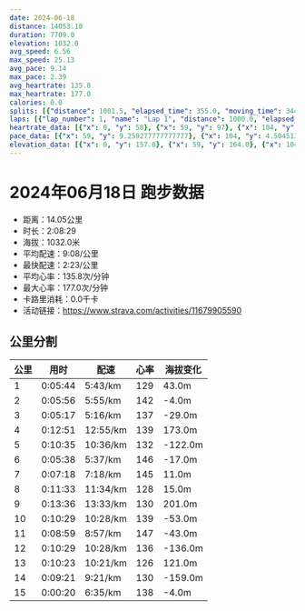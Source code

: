 ```yaml
---
date: 2024-06-18
distance: 14053.10
duration: 7709.0
elevation: 1032.0
avg_speed: 6.56
max_speed: 25.13
avg_pace: 9.14
max_pace: 2.39
avg_heartrate: 135.8
max_heartrate: 177.0
calories: 0.0
splits: [{"distance": 1001.5, "elapsed_time": 355.0, "moving_time": 344.0, "average_speed": 2.91, "pace": 5.7273883161512025, "average_heartrate": 129.7719298245614, "elevation_difference": 43.0, "split_number": 1}, {"distance": 999.0, "elapsed_time": 364.0, "moving_time": 356.0, "average_speed": 2.81, "pace": 5.931209964412811, "average_heartrate": 142.9942196531792, "elevation_difference": -4.0, "split_number": 2}, {"distance": 1001.5, "elapsed_time": 317.0, "moving_time": 317.0, "average_speed": 3.16, "pace": 5.274272151898733, "average_heartrate": 137.608832807571, "elevation_difference": -29.0, "split_number": 3}, {"distance": 998.0, "elapsed_time": 899.0, "moving_time": 771.0, "average_speed": 1.29, "pace": 12.919922480620153, "average_heartrate": 139.13333333333333, "elevation_difference": 173.0, "split_number": 4}, {"distance": 1000.0, "elapsed_time": 857.0, "moving_time": 635.0, "average_speed": 1.57, "pace": 10.615732484076432, "average_heartrate": 132.12929623567922, "elevation_difference": -122.0, "split_number": 5}, {"distance": 1000.0, "elapsed_time": 338.0, "moving_time": 338.0, "average_speed": 2.96, "pace": 5.630641891891892, "average_heartrate": 146.36094674556213, "elevation_difference": -17.0, "split_number": 6}, {"distance": 1000.0, "elapsed_time": 516.0, "moving_time": 438.0, "average_speed": 2.28, "pace": 7.309956140350877, "average_heartrate": 145.62926829268292, "elevation_difference": 11.0, "split_number": 7}, {"distance": 1001.0, "elapsed_time": 1259.0, "moving_time": 693.0, "average_speed": 1.44, "pace": 11.574097222222221, "average_heartrate": 128.14330218068537, "elevation_difference": 15.0, "split_number": 8}, {"distance": 1000.0, "elapsed_time": 1807.0, "moving_time": 816.0, "average_speed": 1.23, "pace": 13.550162601626015, "average_heartrate": 130.31914893617022, "elevation_difference": 201.0, "split_number": 9}, {"distance": 999.0, "elapsed_time": 713.0, "moving_time": 629.0, "average_speed": 1.59, "pace": 10.482201257861634, "average_heartrate": 139.90420168067226, "elevation_difference": -53.0, "split_number": 10}, {"distance": 1001.0, "elapsed_time": 845.0, "moving_time": 539.0, "average_speed": 1.86, "pace": 8.960591397849461, "average_heartrate": 147.12806026365348, "elevation_difference": -43.0, "split_number": 11}, {"distance": 999.0, "elapsed_time": 733.0, "moving_time": 629.0, "average_speed": 1.59, "pace": 10.482201257861634, "average_heartrate": 136.08681135225376, "elevation_difference": -136.0, "split_number": 12}, {"distance": 1002.0, "elapsed_time": 1173.0, "moving_time": 623.0, "average_speed": 1.61, "pace": 10.35198757763975, "average_heartrate": 126.1958041958042, "elevation_difference": 121.0, "split_number": 13}, {"distance": 1000.5, "elapsed_time": 859.0, "moving_time": 561.0, "average_speed": 1.78, "pace": 9.363314606741572, "average_heartrate": 130.67877629063096, "elevation_difference": -159.0, "split_number": 14}, {"distance": 50.6, "elapsed_time": 20.0, "moving_time": 20.0, "average_speed": 2.53, "pace": 6.587628458498024, "average_heartrate": 138.31578947368422, "elevation_difference": -4.0, "split_number": 15}]
laps: [{"lap_number": 1, "name": "Lap 1", "distance": 1000.0, "elapsed_time": 355.0, "moving_time": 355.0, "average_speed": 2.82, "pace": 5.910177304964539, "average_heartrate": 125.75, "max_heartrate": 153, "start_date": "2024-06-18 15:54:40+00:00", "elevation_difference": 48.0}, {"lap_number": 2, "name": "Lap 2", "distance": 1000.0, "elapsed_time": 364.0, "moving_time": 364.0, "average_speed": 2.75, "pace": 6.060618181818182, "average_heartrate": 140.14285714285714, "max_heartrate": 156, "start_date": "2024-06-18 16:00:37+00:00", "elevation_difference": 39.0}, {"lap_number": 3, "name": "Lap 3", "distance": 1000.0, "elapsed_time": 317.0, "moving_time": 317.0, "average_speed": 3.15, "pace": 5.291015873015873, "average_heartrate": 137.57142857142858, "max_heartrate": 151, "start_date": "2024-06-18 16:06:41+00:00", "elevation_difference": 22.0}, {"lap_number": 4, "name": "Lap 4", "distance": 1000.0, "elapsed_time": 899.0, "moving_time": 899.0, "average_speed": 1.11, "pace": 15.015045045045042, "average_heartrate": 140.57142857142858, "max_heartrate": 161, "start_date": "2024-06-18 16:11:58+00:00", "elevation_difference": 183.0}, {"lap_number": 5, "name": "Lap 5", "distance": 1000.0, "elapsed_time": 857.0, "moving_time": 857.0, "average_speed": 1.17, "pace": 14.245042735042734, "average_heartrate": 132.42857142857142, "max_heartrate": 142, "start_date": "2024-06-18 16:26:57+00:00", "elevation_difference": 55.0}, {"lap_number": 6, "name": "Lap 6", "distance": 1000.0, "elapsed_time": 338.0, "moving_time": 338.0, "average_speed": 2.96, "pace": 5.630641891891892, "average_heartrate": 146.85714285714286, "max_heartrate": 159, "start_date": "2024-06-18 16:41:14+00:00", "elevation_difference": 18.0}, {"lap_number": 7, "name": "Lap 7", "distance": 1000.0, "elapsed_time": 515.0, "moving_time": 515.0, "average_speed": 1.94, "pace": 8.591082474226804, "average_heartrate": 146.0, "max_heartrate": 153, "start_date": "2024-06-18 16:46:52+00:00", "elevation_difference": 63.0}, {"lap_number": 8, "name": "Lap 8", "distance": 1000.0, "elapsed_time": 1261.0, "moving_time": 1261.0, "average_speed": 0.79, "pace": 21.097088607594934, "average_heartrate": 123.71428571428571, "max_heartrate": 141, "start_date": "2024-06-18 16:55:27+00:00", "elevation_difference": 94.0}, {"lap_number": 9, "name": "Lap 9", "distance": 1000.0, "elapsed_time": 1805.0, "moving_time": 1805.0, "average_speed": 0.55, "pace": 30.303090909090905, "average_heartrate": 136.57142857142858, "max_heartrate": 145, "start_date": "2024-06-18 17:16:28+00:00", "elevation_difference": 215.0}, {"lap_number": 10, "name": "Lap 10", "distance": 1000.0, "elapsed_time": 714.0, "moving_time": 714.0, "average_speed": 1.4, "pace": 11.904785714285714, "average_heartrate": 140.625, "max_heartrate": 162, "start_date": "2024-06-18 17:46:33+00:00", "elevation_difference": 48.0}, {"lap_number": 11, "name": "Lap 11", "distance": 1000.0, "elapsed_time": 844.0, "moving_time": 844.0, "average_speed": 1.18, "pace": 14.124322033898304, "average_heartrate": 145.28571428571428, "max_heartrate": 167, "start_date": "2024-06-18 17:58:27+00:00", "elevation_difference": 41.0}, {"lap_number": 12, "name": "Lap 12", "distance": 1000.0, "elapsed_time": 735.0, "moving_time": 735.0, "average_speed": 1.36, "pace": 12.254926470588234, "average_heartrate": 138.85714285714286, "max_heartrate": 157, "start_date": "2024-06-18 18:12:31+00:00", "elevation_difference": 35.0}, {"lap_number": 13, "name": "Lap 13", "distance": 1000.0, "elapsed_time": 1171.0, "moving_time": 1171.0, "average_speed": 0.85, "pace": 19.607882352941175, "average_heartrate": 125.57142857142857, "max_heartrate": 149, "start_date": "2024-06-18 18:24:46+00:00", "elevation_difference": 149.0}, {"lap_number": 14, "name": "Lap 14", "distance": 1000.0, "elapsed_time": 860.0, "moving_time": 860.0, "average_speed": 1.16, "pace": 14.367844827586207, "average_heartrate": 131.71428571428572, "max_heartrate": 155, "start_date": "2024-06-18 18:44:17+00:00", "elevation_difference": 16.0}, {"lap_number": 15, "name": "Lap 15", "distance": 53.06, "elapsed_time": 19.0, "moving_time": 19.0, "average_speed": 2.79, "pace": 5.973727598566308, "average_heartrate": 135.8, "max_heartrate": 177.0, "start_date": "2024-06-18 18:58:37+00:00", "elevation_difference": 0.0}]
heartrate_data: [{"x": 0, "y": 58}, {"x": 59, "y": 97}, {"x": 104, "y": 126}, {"x": 141, "y": 124}, {"x": 200, "y": 149}, {"x": 251, "y": 149}, {"x": 304, "y": 153}, {"x": 351, "y": 150}, {"x": 387, "y": 141}, {"x": 422, "y": 136}, {"x": 463, "y": 126}, {"x": 503, "y": 138}, {"x": 548, "y": 156}, {"x": 598, "y": 144}, {"x": 701, "y": 140}, {"x": 760, "y": 150}, {"x": 806, "y": 145}, {"x": 852, "y": 151}, {"x": 892, "y": 140}, {"x": 944, "y": 123}, {"x": 982, "y": 127}, {"x": 1021, "y": 127}, {"x": 1063, "y": 122}, {"x": 1129, "y": 161}, {"x": 1218, "y": 139}, {"x": 1333, "y": 136}, {"x": 1443, "y": 148}, {"x": 1593, "y": 132}, {"x": 1844, "y": 146}, {"x": 2040, "y": 142}, {"x": 2283, "y": 141}, {"x": 2374, "y": 129}, {"x": 2479, "y": 117}, {"x": 2581, "y": 131}, {"x": 2675, "y": 135}, {"x": 2758, "y": 132}, {"x": 2821, "y": 134}, {"x": 2873, "y": 133}, {"x": 2916, "y": 145}, {"x": 2959, "y": 144}, {"x": 3008, "y": 155}, {"x": 3056, "y": 159}, {"x": 3101, "y": 158}, {"x": 3145, "y": 153}, {"x": 3186, "y": 151}, {"x": 3226, "y": 140}, {"x": 3261, "y": 151}, {"x": 3300, "y": 140}, {"x": 3343, "y": 139}, {"x": 3508, "y": 148}, {"x": 3697, "y": 138}, {"x": 3848, "y": 129}, {"x": 3981, "y": 135}, {"x": 4074, "y": 141}, {"x": 4290, "y": 126}, {"x": 4447, "y": 102}, {"x": 4790, "y": 95}, {"x": 4922, "y": 145}, {"x": 5040, "y": 138}, {"x": 5229, "y": 143}, {"x": 5575, "y": 134}, {"x": 5766, "y": 131}, {"x": 5914, "y": 122}, {"x": 6112, "y": 143}, {"x": 6716, "y": 118}, {"x": 6780, "y": 132}, {"x": 6880, "y": 139}, {"x": 6963, "y": 162}, {"x": 7067, "y": 132}, {"x": 7209, "y": 143}, {"x": 7361, "y": 138}, {"x": 7417, "y": 161}, {"x": 7489, "y": 167}, {"x": 7605, "y": 141}, {"x": 7695, "y": 132}, {"x": 7970, "y": 142}, {"x": 8028, "y": 155}, {"x": 8088, "y": 153}, {"x": 8252, "y": 127}, {"x": 8347, "y": 157}, {"x": 8449, "y": 149}, {"x": 8566, "y": 136}, {"x": 8683, "y": 115}, {"x": 8779, "y": 143}, {"x": 8887, "y": 144}, {"x": 8986, "y": 128}, {"x": 9034, "y": 149}, {"x": 9077, "y": 128}, {"x": 9120, "y": 124}, {"x": 9241, "y": 112}, {"x": 9421, "y": 103}, {"x": 9648, "y": 132}, {"x": 9830, "y": 131}, {"x": 10387, "y": 94}, {"x": 10533, "y": 114}, {"x": 10675, "y": 146}, {"x": 10825, "y": 144}, {"x": 10924, "y": 155}, {"x": 10971, "y": 134}, {"x": 11014, "y": 135}]
pace_data: [{"x": 59, "y": 9.259277777777777}, {"x": 104, "y": 4.504513513513513}, {"x": 141, "y": 4.166675}, {"x": 200, "y": 7.936523809523808}, {"x": 251, "y": 5.5555666666666665}, {"x": 304, "y": 7.575772727272726}, {"x": 351, "y": 5.208343749999999}, {"x": 387, "y": 5.208343749999999}, {"x": 422, "y": 4.504513513513513}, {"x": 463, "y": 4.901970588235294}, {"x": 503, "y": 4.901970588235294}, {"x": 548, "y": 5.952392857142857}, {"x": 598, "y": 11.904785714285714}, {"x": 701, "y": 10.416687499999998}, {"x": 760, "y": 6.41026923076923}, {"x": 806, "y": 5.5555666666666665}, {"x": 852, "y": 4.385973684210526}, {"x": 892, "y": 6.720443548387096}, {"x": 944, "y": 6.172851851851851}, {"x": 982, "y": 4.504513513513513}, {"x": 1021, "y": 4.901970588235294}, {"x": 1063, "y": 5.376354838709677}, {"x": 1129, "y": 9.259277777777777}, {"x": 1218, "y": 8.33335}, {"x": 1333, "y": 11.111133333333333}, {"x": 1443, "y": 41.66674999999999}, {"x": 1593, "y": 23.809571428571427}, {"x": 1844, "y": 18.518555555555555}, {"x": 2040, "y": 20.833374999999997}, {"x": 2283, "y": 7.575772727272726}, {"x": 2374, "y": 11.111133333333333}, {"x": 2479, "y": 9.803941176470587}, {"x": 2581, "y": 11.111133333333333}, {"x": 2675, "y": 15.151545454545452}, {"x": 2758, "y": 6.172851851851851}, {"x": 2821, "y": 6.41026923076923}, {"x": 2873, "y": 4.901970588235294}, {"x": 2916, "y": 5.050515151515151}, {"x": 2959, "y": 5.5555666666666665}, {"x": 3008, "y": 4.385973684210526}, {"x": 3056, "y": 5.208343749999999}, {"x": 3101, "y": 5.208343749999999}, {"x": 3145, "y": 5.050515151515151}, {"x": 3186, "y": 4.629638888888889}, {"x": 3226, "y": 4.761914285714285}, {"x": 3261, "y": 3.968261904761904}, {"x": 3300, "y": 4.504513513513513}, {"x": 3343, "y": 6.6666799999999995}, {"x": 3508, "y": 83.33349999999999}, {"x": 3697, "y": 23.809571428571427}, {"x": 3848, "y": 11.904785714285714}, {"x": 3981, "y": 27.777833333333334}, {"x": 4447, "y": 7.936523809523808}, {"x": 4790, "y": 16.13426911907067}, {"x": 4922, "y": 16.6667}, {"x": 5040, "y": 20.833374999999997}, {"x": 5229, "y": 20.833374999999997}, {"x": 5575, "y": 12.82053846153846}, {"x": 5766, "y": 6.172851851851851}, {"x": 5914, "y": 15.151545454545452}, {"x": 6112, "y": 83.33349999999999}, {"x": 6716, "y": 33.3334}, {"x": 6780, "y": 7.246391304347826}, {"x": 6880, "y": 15.151545454545452}, {"x": 6963, "y": 8.33335}, {"x": 7067, "y": 7.936523809523808}, {"x": 7209, "y": 16.6667}, {"x": 7361, "y": 11.904785714285714}, {"x": 7417, "y": 8.33335}, {"x": 7489, "y": 9.259277777777777}, {"x": 7605, "y": 5.952392857142857}, {"x": 7695, "y": 12.82053846153846}, {"x": 7970, "y": 7.246391304347826}, {"x": 8028, "y": 5.5555666666666665}, {"x": 8088, "y": 4.901970588235294}, {"x": 8252, "y": 8.771947368421053}, {"x": 8347, "y": 7.575772727272726}, {"x": 8449, "y": 11.111133333333333}, {"x": 8566, "y": 13.888916666666667}, {"x": 8683, "y": 6.41026923076923}, {"x": 8779, "y": 6.944458333333333}, {"x": 8887, "y": 6.944458333333333}, {"x": 8986, "y": 11.111133333333333}, {"x": 9034, "y": 5.208343749999999}, {"x": 9077, "y": 4.504513513513513}, {"x": 9120, "y": 4.901970588235294}, {"x": 9241, "y": 7.936523809523808}, {"x": 9421, "y": 23.809571428571427}, {"x": 9648, "y": 15.151545454545452}, {"x": 9830, "y": 41.66674999999999}, {"x": 10387, "y": 12.82053846153846}, {"x": 10533, "y": 18.518555555555555}, {"x": 10675, "y": 20.833374999999997}, {"x": 10825, "y": 9.259277777777777}, {"x": 10924, "y": 8.33335}, {"x": 10971, "y": 5.050515151515151}, {"x": 11014, "y": 5.376354838709677}]
elevation_data: [{"x": 0, "y": 157.0}, {"x": 59, "y": 164.0}, {"x": 104, "y": 169.0}, {"x": 141, "y": 165.0}, {"x": 200, "y": 177.0}, {"x": 251, "y": 185.0}, {"x": 304, "y": 190.0}, {"x": 351, "y": 200.0}, {"x": 387, "y": 192.0}, {"x": 422, "y": 177.0}, {"x": 463, "y": 162.0}, {"x": 503, "y": 159.0}, {"x": 548, "y": 164.0}, {"x": 598, "y": 168.0}, {"x": 701, "y": 193.0}, {"x": 760, "y": 206.0}, {"x": 806, "y": 211.0}, {"x": 852, "y": 219.0}, {"x": 892, "y": 214.0}, {"x": 944, "y": 199.0}, {"x": 982, "y": 187.0}, {"x": 1021, "y": 171.0}, {"x": 1063, "y": 160.0}, {"x": 1129, "y": 170.0}, {"x": 1218, "y": 191.0}, {"x": 1333, "y": 217.0}, {"x": 1443, "y": 243.0}, {"x": 1593, "y": 275.0}, {"x": 1844, "y": 320.0}, {"x": 2040, "y": 365.0}, {"x": 2283, "y": 393.0}, {"x": 2374, "y": 373.0}, {"x": 2479, "y": 336.0}, {"x": 2581, "y": 298.0}, {"x": 2675, "y": 259.0}, {"x": 2758, "y": 225.0}, {"x": 2821, "y": 208.0}, {"x": 2873, "y": 194.0}, {"x": 2916, "y": 188.0}, {"x": 2959, "y": 183.0}, {"x": 3008, "y": 190.0}, {"x": 3056, "y": 194.0}, {"x": 3101, "y": 200.0}, {"x": 3145, "y": 203.0}, {"x": 3186, "y": 203.0}, {"x": 3226, "y": 199.0}, {"x": 3261, "y": 193.0}, {"x": 3300, "y": 182.0}, {"x": 3343, "y": 169.0}, {"x": 3508, "y": 176.0}, {"x": 3697, "y": 223.0}, {"x": 3848, "y": 215.0}, {"x": 3981, "y": 231.0}, {"x": 4074, "y": 228.0}, {"x": 4290, "y": 189.0}, {"x": 4447, "y": 175.0}, {"x": 4790, "y": 195.0}, {"x": 4922, "y": 230.0}, {"x": 5040, "y": 259.0}, {"x": 5229, "y": 304.0}, {"x": 5575, "y": 342.0}, {"x": 5766, "y": 362.0}, {"x": 5914, "y": 383.0}, {"x": 6112, "y": 433.0}, {"x": 6716, "y": 426.0}, {"x": 6780, "y": 427.0}, {"x": 6880, "y": 417.0}, {"x": 6963, "y": 383.0}, {"x": 7067, "y": 392.0}, {"x": 7209, "y": 417.0}, {"x": 7361, "y": 389.0}, {"x": 7417, "y": 379.0}, {"x": 7489, "y": 345.0}, {"x": 7605, "y": 368.0}, {"x": 7695, "y": 372.0}, {"x": 7970, "y": 354.0}, {"x": 8028, "y": 346.0}, {"x": 8088, "y": 333.0}, {"x": 8252, "y": 338.0}, {"x": 8347, "y": 303.0}, {"x": 8449, "y": 255.0}, {"x": 8566, "y": 204.0}, {"x": 8683, "y": 175.0}, {"x": 8779, "y": 161.0}, {"x": 8887, "y": 175.0}, {"x": 8986, "y": 194.0}, {"x": 9034, "y": 196.0}, {"x": 9077, "y": 185.0}, {"x": 9120, "y": 182.0}, {"x": 9241, "y": 171.0}, {"x": 9421, "y": 219.0}, {"x": 9648, "y": 269.0}, {"x": 9830, "y": 308.0}, {"x": 10387, "y": 317.0}, {"x": 10533, "y": 283.0}, {"x": 10675, "y": 230.0}, {"x": 10825, "y": 186.0}, {"x": 10924, "y": 160.0}, {"x": 10971, "y": 161.0}, {"x": 11014, "y": 161.0}]
---
```


# 2024年06月18日 跑步数据

- 距离：14.05公里
- 时长：2:08:29
- 海拔：1032.0米
- 平均配速：9:08/公里
- 最快配速：2:23/公里
- 平均心率：135.8次/分钟
- 最大心率：177.0次/分钟
- 卡路里消耗：0.0千卡
- 活动链接：https://www.strava.com/activities/11679905590

## 公里分割

| 公里 | 用时 | 配速 | 心率 | 海拔变化 |
|------|------|------|------|------|
| 1 | 0:05:44 | 5:43/km | 129 | 43.0m |
| 2 | 0:05:56 | 5:55/km | 142 | -4.0m |
| 3 | 0:05:17 | 5:16/km | 137 | -29.0m |
| 4 | 0:12:51 | 12:55/km | 139 | 173.0m |
| 5 | 0:10:35 | 10:36/km | 132 | -122.0m |
| 6 | 0:05:38 | 5:37/km | 146 | -17.0m |
| 7 | 0:07:18 | 7:18/km | 145 | 11.0m |
| 8 | 0:11:33 | 11:34/km | 128 | 15.0m |
| 9 | 0:13:36 | 13:33/km | 130 | 201.0m |
| 10 | 0:10:29 | 10:28/km | 139 | -53.0m |
| 11 | 0:08:59 | 8:57/km | 147 | -43.0m |
| 12 | 0:10:29 | 10:28/km | 136 | -136.0m |
| 13 | 0:10:23 | 10:21/km | 126 | 121.0m |
| 14 | 0:09:21 | 9:21/km | 130 | -159.0m |
| 15 | 0:00:20 | 6:35/km | 138 | -4.0m |

